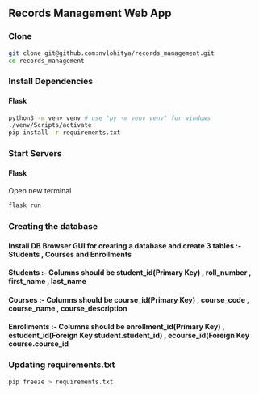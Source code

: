 ## Records Management Web App

### Clone
```bash
git clone git@github.com:nvlohitya/records_management.git
cd records_management
```

### Install Dependencies

#### Flask
```bash
python3 -m venv venv # use "py -m venv venv" for windows
./venv/Scripts/activate
pip install -r requirements.txt
```

### Start Servers

#### Flask
Open new terminal
```bash
flask run
```

### Creating the database

#### Install DB Browser GUI for creating a database and create 3 tables :- Students , Courses and Enrollments
#### Students :- Columns should be student_id(Primary Key) , roll_number , first_name , last_name
#### Courses :- Columns should be course_id(Primary Key) , course_code , course_name , course_description
#### Enrollments :- Columns should be enrollment_id(Primary Key) , estudent_id(Foreign Key student.student_id) , ecourse_id(Foreign Key course.course_id

### Updating requirements.txt
```bash
pip freeze > requirements.txt
```



